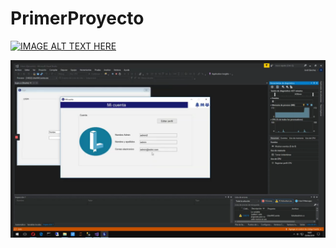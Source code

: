 # PrimerProyecto


[![IMAGE ALT TEXT HERE](https://img.youtube.com/vi/bMnh1A_jls4/0.jpg)](https://www.youtube.com/watch?v=bMnh1A_jls4)

![](/imagenes/primerproyectowindows.png)

